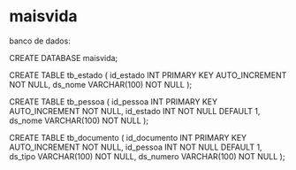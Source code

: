 # maisvida

banco de dados:

CREATE DATABASE maisvida;

CREATE TABLE tb_estado
(
    id_estado         INT PRIMARY KEY AUTO_INCREMENT NOT NULL,
    ds_nome           VARCHAR(100) NOT NULL
);

CREATE TABLE tb_pessoa
(
    id_pessoa         INT PRIMARY KEY AUTO_INCREMENT NOT NULL,
    id_estado         INT NOT NULL DEFAULT 1,
    ds_nome           VARCHAR(100) NOT NULL
);


CREATE TABLE tb_documento
(
    id_documento         INT PRIMARY KEY AUTO_INCREMENT NOT NULL,
    id_pessoa            INT NOT NULL DEFAULT 1,
    ds_tipo              VARCHAR(100) NOT NULL,
    ds_numero            VARCHAR(100) NOT NULL
);


